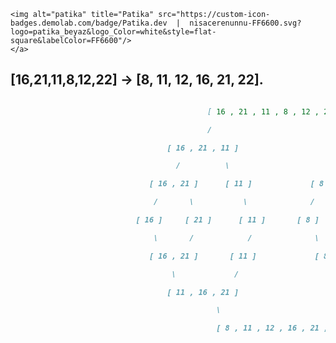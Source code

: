     <img alt="patika" title="Patika" src="https://custom-icon-badges.demolab.com/badge/Patika.dev  |  nisacerenunnu-FF6600.svg?logo=patika_beyaz&logo_Color=white&style=flat-square&labelColor=FF6600"/>
    </a>
    
  
## [16,21,11,8,12,22] -> [8, 11, 12, 16, 21, 22].
  
  
```markdown

                                            [ 16 , 21 , 11 , 8 , 12 , 22 ]

                                            /                              \

                                   [ 16 , 21 , 11 ]                    [ 8 , 12 , 22 ]

                                     /          \                        /          \

                               [ 16 , 21 ]      [ 11 ]             [ 8 , 12 ]       [ 22 ]

                                /       \           \              /        \            \

                            [ 16 ]     [ 21 ]      [ 11 ]       [ 8 ]      [ 12 ]       [ 22 ]

                                \       /            /              \        /            /

                               [ 16 , 21 ]       [ 11 ]             [ 8 , 12 ]        [ 22 ]

                                    \             /                     \             /

                                   [ 11 , 16 , 21 ]                     [ 8 , 12 , 22 ]

                                              \                            /

                                              [ 8 , 11 , 12 , 16 , 21 , 22 ]
```
  
